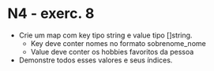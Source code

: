 # N4 - exerc. 8

- Crie um map com key tipo string e value tipo []string.
    - Key deve conter nomes no formato sobrenome_nome
    - Value deve conter os hobbies favoritos da pessoa
- Demonstre todos esses valores e seus índices.

